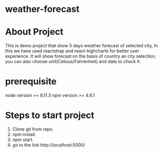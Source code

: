 # weather-forecast

# About Project

This is demo project that show 5 days weather forecast of selected city, In this we have used reactstrap and react-highcharts for better user experience.
It will show forecast on the basis of country an city selection, you can also choose unit(Celsius/Fahrenheit) and date to check it.

# prerequisite
node version >= 8.11.3
npm version >= 4.6.1

# Steps to start project
1. Clone git from repo.
2. npm install.
3. npm start.
4. go to the link http://localhost:5000/
